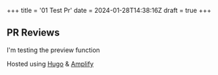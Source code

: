 +++
title = '01 Test Pr'
date = 2024-01-28T14:38:16Z
draft = true
+++
## PR Reviews

I'm testing the preview function

Hosted using [Hugo](https://gohugo.io) & [Amplify](https://aws.amazon.com/amplify/)
